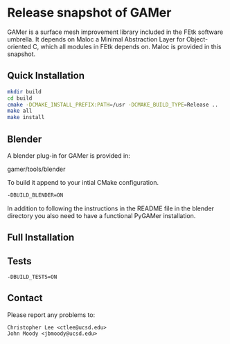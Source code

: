 Release snapshot of GAMer
=========================

GAMer is a surface mesh improvement library included in the FEtk 
software umbrella. It depends on Maloc a Minimal Abstraction Layer 
for Object-oriented C, which all modules in FEtk depends on. Maloc 
is provided in this snapshot.

Quick Installation
------------------

```bash
mkdir build
cd build
cmake -DCMAKE_INSTALL_PREFIX:PATH=/usr -DCMAKE_BUILD_TYPE=Release ..
make all
make install
```

Blender
-------
A blender plug-in for GAMer is provided in:

  gamer/tools/blender
  
To build it append to your intial CMake configuration.

```bash
-DBUILD_BLENDER=ON
```

In addition to following the instructions in the README file in the 
blender directory you also need to have a functional PyGAMer installation.

Full Installation
-----------------

Tests
-----
```
-DBUILD_TESTS=ON
```

Contact
-------
Please report any problems to:

    Christopher Lee <ctlee@ucsd.edu>
    John Moody <jbmoody@ucsd.edu>

